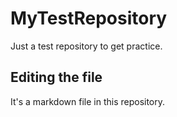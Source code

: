# MyTestRepository
Just a test repository to get practice.

## Editing the file

It's a markdown file in this repository.
